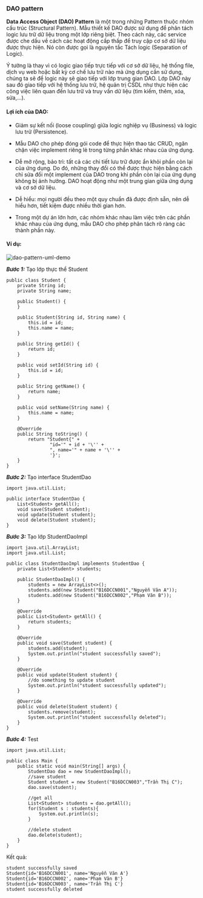 ### DAO pattern

**Data Access Object (DAO) Pattern** là một trong những Pattern thuộc nhóm cấu trúc (Structural Pattern).  Mẫu thiết kế DAO được sử dụng để phân tách logic lưu trữ dữ liệu trong một lớp riêng biệt. Theo cách này, các service được che dấu về cách các hoạt động cấp thấp để truy cập cơ sở dữ liệu được thực hiện. Nó còn được gọi là nguyên tắc Tách logic (Separation of Logic).

Ý tưởng là thay vì có logic giao tiếp trực tiếp với cơ sở dữ liệu, hệ thống file, dịch vụ web hoặc bất kỳ cơ chế lưu trữ nào mà ứng dụng cần sử dụng, chúng ta sẽ để logic này sẽ giao tiếp với lớp trung gian DAO. Lớp DAO này sau đó giao tiếp với hệ thống lưu trữ, hệ quản trị CSDL như thực hiện các công việc liên quan đến lưu trữ và truy vấn dữ liệu (tìm kiếm, thêm, xóa, sửa,…). 

#### Lợi ích của DAO:
- Giảm sự kết nối (loose coupling) giữa logic nghiệp vụ (Business) và logic lưu trữ (Persistence).

- Mẫu DAO cho phép đóng gói code để thực hiện thao tác CRUD, ngăn chặn việc implement riêng lẻ trong từng phần khác nhau của ứng dụng.

- Dễ mở rộng, bảo trì: tất cả các chi tiết lưu trữ được ẩn khỏi phần còn lại của ứng dụng. Do đó, những thay đổi có thể được thực hiện bằng cách chỉ sửa đổi một implement của DAO trong khi phần còn lại của ứng dụng không bị ảnh hưởng. DAO hoạt động như một trung gian giữa ứng dụng và cơ sở dữ liệu.

- Dễ hiểu: mọi người đều theo một quy chuẩn đã được định sẵn, nên dễ hiểu hơn, tiết kiệm được nhiều thời gian hơn.

- Trong một dự án lớn hơn, các nhóm khác nhau làm việc trên các phần khác nhau của ứng dụng, mẫu DAO cho phép phân tách rõ ràng các thành phần này.

#### Ví dụ:

![dao-pattern-uml-demo](https://github.com/minhchauptit/design-pattern-learning/blob/master/src/dao_pattern/dao-pattern-uml-demo.png?raw=true)

**_Bước 1:_** Tạo lớp thực thể Student
````
public class Student {
    private String id;
    private String name;

    public Student() {
    }

    public Student(String id, String name) {
        this.id = id;
        this.name = name;
    }

    public String getId() {
        return id;
    }

    public void setId(String id) {
        this.id = id;
    }

    public String getName() {
        return name;
    }

    public void setName(String name) {
        this.name = name;
    }

    @Override
    public String toString() {
        return "Student{" +
                "id='" + id + '\'' +
                ", name='" + name + '\'' +
                '}';
    }
}
````

**_Bước 2:_** Tạo interface StudentDao
````
import java.util.List;

public interface StudentDao {
    List<Student> getAll();
    void save(Student student);
    void update(Student student);
    void delete(Student student);
}
````

**_Bước 3:_** Tạo lớp StudentDaoImpl
````
import java.util.ArrayList;
import java.util.List;

public class StudentDaoImpl implements StudentDao {
    private List<Student> students;

    public StudentDaoImpl() {
        students = new ArrayList<>();
        students.add(new Student("B16DCCN001","Nguyễn Văn A"));
        students.add(new Student("B16DCCN002","Phạm Văn B"));
    }

    @Override
    public List<Student> getAll() {
        return students;
    }

    @Override
    public void save(Student student) {
        students.add(student);
        System.out.println("student successfully saved");
    }

    @Override
    public void update(Student student) {
        //do something to update student
        System.out.println("student successfully updated");
    }

    @Override
    public void delete(Student student) {
        students.remove(student);
        System.out.println("student successfully deleted");
    }
}
````

**_Bước 4:_** Test
````
import java.util.List;

public class Main {
    public static void main(String[] args) {
        StudentDao dao = new StudentDaoImpl();
        //save student
        Student student = new Student("B16DCCN003","Trần Thị C");
        dao.save(student);
        
        //get all
        List<Student> students = dao.getAll();
        for(Student s : students){
            System.out.println(s);
        }
        
        //delete student
        dao.delete(student);
    }
}
````

Kết quả:
````
student successfully saved
Student{id='B16DCCN001', name='Nguyễn Văn A'}
Student{id='B16DCCN002', name='Phạm Văn B'}
Student{id='B16DCCN003', name='Trần Thị C'}
student successfully deleted
````